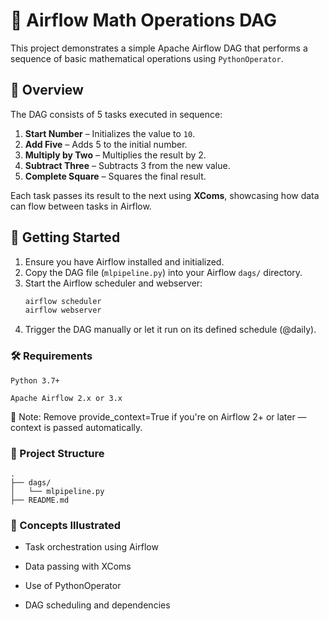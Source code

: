 # 🧮 Airflow Math Operations DAG

This project demonstrates a simple Apache Airflow DAG that performs a sequence of basic mathematical operations using `PythonOperator`.

## 📌 Overview

The DAG consists of 5 tasks executed in sequence:

1. **Start Number** – Initializes the value to `10`.
2. **Add Five** – Adds 5 to the initial number.
3. **Multiply by Two** – Multiplies the result by 2.
4. **Subtract Three** – Subtracts 3 from the new value.
5. **Complete Square** – Squares the final result.

Each task passes its result to the next using **XComs**, showcasing how data can flow between tasks in Airflow.

## 🚀 Getting Started

1. Ensure you have Airflow installed and initialized.
2. Copy the DAG file (`mlpipeline.py`) into your Airflow `dags/` directory.
3. Start the Airflow scheduler and webserver:
   ```bash
   airflow scheduler
   airflow webserver

4. Trigger the DAG manually or let it run on its defined schedule (@daily).

### 🛠 Requirements
    Python 3.7+

    Apache Airflow 2.x or 3.x

📌 Note: Remove provide_context=True if you're on Airflow 2+ or later — context is passed automatically.

### 📂 Project Structure
    .
    ├── dags/
    │   └── mlpipeline.py
    ├── README.md

### 📖 Concepts Illustrated
* Task orchestration using Airflow

* Data passing with XComs

* Use of PythonOperator

* DAG scheduling and dependencies

